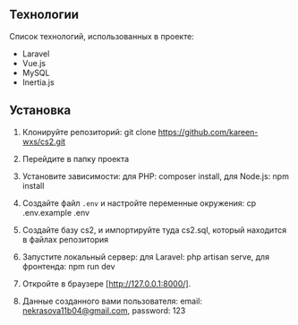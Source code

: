 ## Технологии

Список технологий, использованных в проекте:
- Laravel
- Vue.js
- MySQL
- Inertia.js

## Установка

1. Клонируйте репозиторий:
    git clone https://github.com/kareen-wxs/cs2.git

2. Перейдите в папку проекта

3. Установите зависимости:
    для PHP:
    composer install,
    для Node.js:
    npm install

4. Создайте файл `.env` и настройте переменные окружения:
    cp .env.example .env

5. Создайте базу cs2, и импортируйте туда cs2.sql, который находится в файлах репозитория

6. Запустите локальный сервер:
    для Laravel:
    php artisan serve,
    для фронтенда:
    npm run dev

7. Откройте в браузере [http://127.0.0.1:8000/].

8. Данные созданного вами пользователя:
    email: nekrasova11b04@gmail.com,
    password: 123